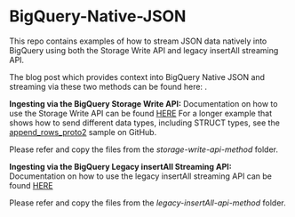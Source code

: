 # BigQuery-Native-JSON
This repo contains examples of how to stream JSON data natively into BigQuery using both the Storage Write API and legacy insertAll streaming API.

The blog post which provides context into BigQuery Native JSON and streaming via these two methods can be found here: <Add Link Once Published>.

**Ingesting via the BigQuery Storage Write API:**
Documentation on how to use the Storage Write API can be found [HERE](https://cloud.google.com/bigquery/docs/write-api)
    For a longer example that shows how to send different data types, including STRUCT types, see the [append_rows_proto2](https://github.com/googleapis/python-bigquery-storage/blob/main/samples/snippets/append_rows_proto2.py) sample on GitHub. 

Please refer and copy the files from the *storage-write-api-method* folder.
  
**Ingesting via the BigQuery Legacy insertAll Streaming API:** 
Documentation on how to use the legacy insertAll streaming API can be found [HERE](https://cloud.google.com/bigquery/streaming-data-into-bigquery)
  
Please refer and copy the files from the *legacy-insertAll-api-method* folder.
